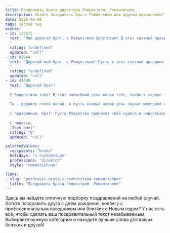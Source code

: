 ```yaml
---
title: Поздравить брата директора Рождеством. Романтичное
description: Хотите поздравить брата Рождеством или другим праздником? Наш ИИ создаст незабываемое поздравление, а вы обязательно выделитесь среди других.  
date: 2025-01-08
tags: second tag
wishes:
- id: 133575
  text: "Мой дорогой брат, с Рождеством Христовым! В этот светлый праздник, полный чудес и волшебства, хочу пожелать тебе, моему дорогому директору, не только успехов в твоих делах, но и безграничного счастья, любви и умиротворения. Пусть в твоем сердце всегда царит теплота и радость, как в этот чудесный рождественский вечер, а все твои мечты обязательно сбудутся.  Пусть звезда Вифлеема освещает твой путь, указывая на верные решения и наполняя жизнь яркими красками.  Крепко целую, люблю и обнимаю!
  "
  rating: "undefined"
  updated: "null"
- id: 82044
  text: "Дорогой мой брат, с Рождеством! Пусть в этот светлый праздник твой дом наполнится теплом, любовью и волшебством. Пусть твоя жизнь, как и твоя работа, будет полна успехов и радости, а ты всегда останешься таким же мудрым, щедрым и заботливым руководителем, каким я тебя знаю.
  "
  rating: "undefined"
  updated: "null"
- id: 41490
  text: "Дорогой брат!
  
  С Рождеством тебя! В этот волшебный день желаю тебе, чтобы в сердце твоем всегда царила любовь и гармония, а каждый миг наполнялся светлыми мечтами и вдохновением. Пусть твоя профессиональная дорога, как светлый луч, граничащий с небом, ведет к новым высотам и успешным свершениям.
  
  Ты — дирижер своей жизни, и пусть каждый новый день звучит мелодией счастья и радости. Пусть в твоем доме всегда будет тепло и уют, а радость встреч с близкими согревает душу. Желаю, чтобы каждый момент, проведенный с родными, был полон любви и счастья.
  
  С праздником, брат! Пусть Рождество принесет тебе чудеса и неиссякаемый источник вдохновения.
  
  С любовью,
  [Твое имя]"
  rating: "0"
  updated: "null"

selectedValues:
  recipients: "brata"
  holidays: "s-rozhdestvom"
  professions: "direktor"
  style: "romantichnoe"

links:
- slug: "pozdravit-brata-s-rozhdestvom-romantichnoe"
  title: "Поздравить брата Рождеством. Романтичное"
---
```


Здесь вы найдете отличную подборку поздравлений на любой случай. 
Хотите поздравить друга с днём рождения, коллегу с профессиональным праздником или близких с Новым годом? У нас есть всё, чтобы сделать ваш поздравительный текст незабываемым. Выбирайте нужную категорию и находите лучшие слова для ваших близких и друзей!
